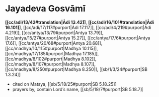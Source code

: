 # Jayadeva Gosvāmī

**[[cc/adi/13/42#translation|Ādi 13.42]]**, **[[cc/adi/16/101#translation|Ādi 16.101]]**, [[cc/adi/17/117#purport|Ādi 17.117]], [[cc/adi/4/219#purport|Ādi 4.219]], [[cc/antya/13/79#purport|Antya 13.79]], [[cc/antya/15/27#purport|Antya 15.27]], [[cc/antya/17/6#purport|Antya 17.6]], [[cc/antya/20/68#purport|Antya 20.68]], [[cc/madhya/10/115#purport|Madhya 10.115]], [[cc/madhya/17/185#purport|Madhya 17.185]], [[cc/madhya/8/102#purport|Madhya 8.102]], [[cc/madhya/8/107#purport|Madhya 8.107]], [[cc/madhya/8/250#purport|Madhya 8.250]], [[sb/1/3/24#purport|SB 1.3.24]]

* cited on Matsya, [[sb/5/18/25#purport|SB 5.18.25]]
* prayers by, contain Lord’s name, [[sb/5/18/7#purport|SB 5.18.7]]
